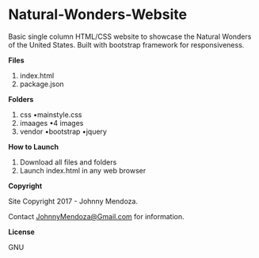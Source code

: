 # Natural-Wonders-Website
Basic single column HTML/CSS website to showcase the Natural Wonders of the United States. Built with bootstrap framework for responsiveness. 

**Files**

1. index.html
2. package.json

**Folders**

1. css
  •mainstyle.css
2. imaages
  •4 images
3. vendor
  •bootstrap
  •jquery
  
**How to Launch**

1. Download all files and folders
2. Launch index.html in any web browser

**Copyright**

Site Copyright 2017 - Johnny Mendoza. 

Contact JohnnyMendoza@Gmail.com for information. 

**License**

GNU
